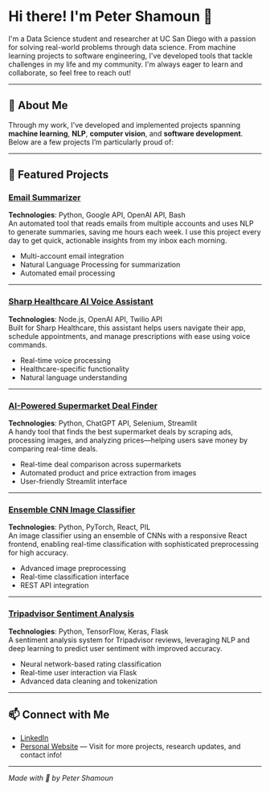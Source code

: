 # Hi there! I'm Peter Shamoun 👋

I'm a Data Science student and researcher at UC San Diego with a passion for solving real-world problems through data science. From machine learning projects to software engineering, I've developed tools that tackle challenges in my life and my community. I'm always eager to learn and collaborate, so feel free to reach out!

---

## 🔹 About Me

Through my work, I've developed and implemented projects spanning **machine learning**, **NLP**, **computer vision**, and **software development**. Below are a few projects I’m particularly proud of:

---

## 🧩 Featured Projects

### [Email Summarizer](https://github.com/yourusername/email-summarizer)
**Technologies**: Python, Google API, OpenAI API, Bash  
An automated tool that reads emails from multiple accounts and uses NLP to generate summaries, saving me hours each week. I use this project every day to get quick, actionable insights from my inbox each morning.

- Multi-account email integration  
- Natural Language Processing for summarization  
- Automated email processing  

---

### [Sharp Healthcare AI Voice Assistant](https://github.com/yourusername/sharp-ai-voice-assistant)
**Technologies**: Node.js, OpenAI API, Twilio API  
Built for Sharp Healthcare, this assistant helps users navigate their app, schedule appointments, and manage prescriptions with ease using voice commands. 

- Real-time voice processing  
- Healthcare-specific functionality  
- Natural language understanding  

---

### [AI-Powered Supermarket Deal Finder](https://github.com/yourusername/deal-finder)
**Technologies**: Python, ChatGPT API, Selenium, Streamlit  
A handy tool that finds the best supermarket deals by scraping ads, processing images, and analyzing prices—helping users save money by comparing real-time deals.

- Real-time deal comparison across supermarkets  
- Automated product and price extraction from images  
- User-friendly Streamlit interface  

---

### [Ensemble CNN Image Classifier](https://github.com/yourusername/ensemble-cnn-classifier)
**Technologies**: Python, PyTorch, React, PIL  
An image classifier using an ensemble of CNNs with a responsive React frontend, enabling real-time classification with sophisticated preprocessing for high accuracy.

- Advanced image preprocessing  
- Real-time classification interface  
- REST API integration  

---

### [Tripadvisor Sentiment Analysis](https://github.com/yourusername/tripadvisor-sentiment-analysis)
**Technologies**: Python, TensorFlow, Keras, Flask  
A sentiment analysis system for Tripadvisor reviews, leveraging NLP and deep learning to predict user sentiment with improved accuracy.

- Neural network-based rating classification  
- Real-time user interaction via Flask  
- Advanced data cleaning and tokenization  

---

## 📫 Connect with Me
- [LinkedIn](https://www.linkedin.com/in/petershamoun)
- [Personal Website](https://petershamoun.com) — Visit for more projects, research updates, and contact info!

---

*Made with 💙 by Peter Shamoun*
